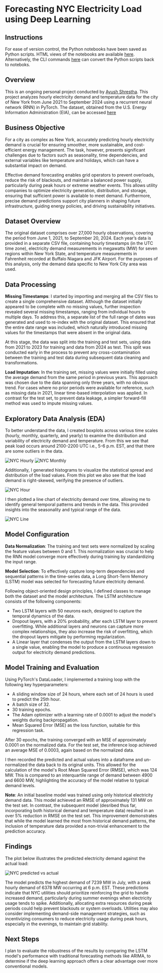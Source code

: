 # Forecasting NYC Electricity Load using Deep Learning

## Instructions

For ease of version control, the Python notebooks have been saved as Python scripts. HTML views of the notebooks are available [here](html/html_preview.md). Alternatively, the CLI commands [here](cli-reference.md) can convert the Python scripts back to noteboks.

## Overview

This is an ongoing personal project conducted by [Ayush Shrestha](https://www.linkedin.com/in/ayush-yoshi-shrestha/). This project analyzes hourly electricity demand and temperature data for the city of New York from June 2021 to September 2024 using a recurrent neural network (RNN) in PyTorch. The dataset, obtained from the U.S. Energy Information Administration (EIA), can be accessed [here](https://www.eia.gov/electricity/wholesalemarkets/data.php?rto=nyiso)

## Business Objective

For a city as complex as New York, accurately predicting hourly electricity demand is crucial for ensuring smoother, more sustainable, and cost-efficient energy management. The task, however, presents significant challenges due to factors such as seasonality, time dependencies, and external variables like temperature and holidays, which can have a substantial impact on demand.

Effective demand forecasting enables grid operators to prevent overloads, reduce the risk of blackouts, and maintain a balanced power supply, particularly during peak hours or extreme weather events. This allows utility companies to optimize electricity generation, distribution, and storage, ensuring that sufficient power is available to meet demand. Furthermore, precise demand predictions support city planners in shaping future infrastructure, guiding energy policies, and driving sustainability initiatives.

## Dataset Overview

The original dataset comprises over 27,000 hourly observations, covering the period from June 1, 2021, to September 20, 2024. Each year’s data is provided in a separate CSV file, containing hourly timestamps (in the UTC time zone), electricity demand measurements in megawatts (MW) for seven regions within New York State, and temperature measurements in Fahrenheit recorded at Buffalo Niagara and JFK Airport. For the purposes of this analysis, only the demand data specific to New York City area was used.

## Data Processing

**Missing Timestamps**:
I started by importing and merging all the CSV files to create a single comprehensive dataset. Although the dataset initially appeared to be complete with no missing values, further inspection revealed several missing timestamps, ranging from individual hours to multiple days. To address this, a separate list of the full range of dates was generated and used to re-index with the original dataset. This ensured that the entire date range was included, which naturally introduced missing values for the timestamps that were absent in the original data. 

At this stage, the data was split into the training and test sets, using data from 2021 to 2023 for training and data from 2024 as test. This split was conducted early in the process to prevent any cross-contamination between the training and test data during subsequent data cleaning and transformations.


**Load Imputation**:
In the training set, missing values were initially filled using the average demand from the same period in previous years. This approach was chosen due to the data spanning only three years, with no obvious trend. For cases where no prior periods were available for reference, such as missing data in 2021, linear time-based interpolation was applied. In contrast for the test set, to prevent data leakage, a simpler forward-fill method was used to impute missing values. 

## Exploratory Data Analysis (EDA)

To better understand the data, I created boxplots across various time scales (hourly, monthly, quarterly, and yearly) to examine the distribution and variability of electricity demand and temperature. From this we see that peak load occurs around 2100-2200 UTC i.e., 5-6 p.m. EST, and that there are some outliers in the data.

![NYC Hourly](artifacts/nyc-box-hour.png)
![NYC Monthly](artifacts/nyc-box-month.png)

Additionally, I generated histograms to visualize the statistical spread and distribution of the load values. From this plot we also see that the load demand is right-skewed, verifying the presence of outliers.

![NYC Hour](artifacts/nyc-hist-load-hourly.png)

I then plotted a line chart of electricity demand over time, allowing me to identify general temporal patterns and trends in the data. This provided insights into the seasonality and typical range of the data.

![NYC Line](artifacts/nyc-training-load.png)

## Model Configuration

**Data Normalization**:
The training and test sets were normalized by scaling the feature values between 0 and 1. This normalization was crucial to help the RNN model converge more effectively during training by standardizing the input range.

**Model Selection**:
To effectively capture long-term dependencies and sequential patterns in the time-series data, a Long Short-Term Memory (LSTM) model was selected for forecasting future electricity demand.

Following object-oriented design principles, I defined classes to manage both the dataset and the model architecture. The LSTM architecture consists of the following components:

- Two LSTM layers with 50 neurons each, designed to capture the temporal dynamics of the data.
- Dropout layers, with a 20% probability, after each LSTM layer to prevent overfitting. While additional layers and neurons can capture more complex relationships, they also increase the risk of overfitting, which the dropout layers mitigate by performing regularization.
- A Linear layer that condenses the output from the LSTM layers down to a single value, enabling the model to produce a continuous regression output for electricity demand predictions.

## Model Training and Evaluation

Using PyTorch's DataLoader, I implemented a training loop with the following key hyperparameters:

- A sliding window size of 24 hours, where each set of 24 hours is used to predict the 25th hour.
- A batch size of 32.
- 30 training epochs.
- The Adam optimizer with a learning rate of 0.0001 to adjust the model's weights during backpropagation.
- Mean Squared Error (MSE) as the loss function, suitable for this regression task.

After 30 epochs, the training converged with an MSE of approximately 0.0001 on the normalized data. For the test set, the inference loop achieved an average MSE of 0.0003, again based on the normalized data.

I then recorded the predicted and actual values into a dataframe and un-normalized the data back to its original units. This allowed for the calculation of the model's Root Mean Squared Error (RMSE), which was 124 MW. This is compared to an interquartile range of demand between 4900 and 6600 MW, highlighting the accuracy of the model relative to typical demand levels.

**Note**:
An initial baseline model was trained using only historical electricity demand data. This model achieved an RMSE of approximately 131 MW on the test set. In contrast, the subsequent model (desribed thus far, incorporating both historical demand and temperature data) resulted in an over 5% reduction in RMSE on the test set. This improvement demonstrates that while the model learned the most from historical demand patterns, the inclusion of temperature data provided a non-trivial enhancement to the prediction accuracy.

## Findings

The plot below illustrates the predicted electricity demand against the actual load:

![NYC predicted vs actual](artifacts/nyc-predicted-actual-line.png)

The model predicts the highest demand of 7239 MW in July, with a peak hourly demand of 6378 MW occurring at 6 p.m. EST. These predictions indicate that NYC utilities should prioritize reinforcing the grid to handle increased demand, particularly during summer evenings when electricity usage tends to spike. Additionally, allocating extra resources during peak periods could help prevent blackouts or system overloads. Utilities may also consider implementing demand-side management strategies, such as incentivizing consumers to reduce electricity usage during peak hours, especially in the evenings, to maintain grid stability.

## Next Steps

I plan to evaluate the robustness of the results by comparing the LSTM model's performance with traditional forecasting methods like ARIMA, to determine if the deep learning approach offers a clear advantage over more conventional models.
